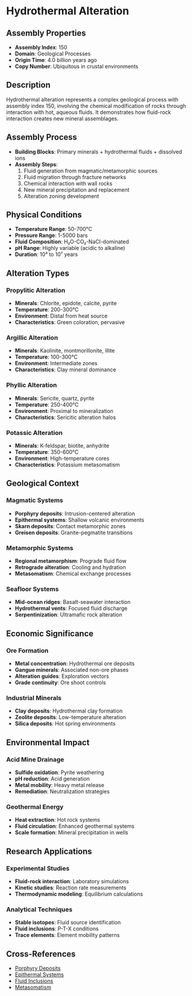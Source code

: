 # Hydrothermal Alteration

## Assembly Properties
- **Assembly Index**: 150
- **Domain**: Geological Processes
- **Origin Time**: 4.0 billion years ago
- **Copy Number**: Ubiquitous in crustal environments

## Description

Hydrothermal alteration represents a complex geological process with assembly index 150, involving the chemical modification of rocks through interaction with hot, aqueous fluids. It demonstrates how fluid-rock interaction creates new mineral assemblages.

## Assembly Process

- **Building Blocks**: Primary minerals + hydrothermal fluids + dissolved ions
- **Assembly Steps**:
  1. Fluid generation from magmatic/metamorphic sources
  2. Fluid migration through fracture networks
  3. Chemical interaction with wall rocks
  4. New mineral precipitation and replacement
  5. Alteration zoning development

## Physical Conditions

- **Temperature Range**: 50-700°C
- **Pressure Range**: 1-5000 bars
- **Fluid Composition**: H₂O-CO₂-NaCl-dominated
- **pH Range**: Highly variable (acidic to alkaline)
- **Duration**: 10³ to 10⁷ years

## Alteration Types

### Propylitic Alteration
- **Minerals**: Chlorite, epidote, calcite, pyrite
- **Temperature**: 200-300°C
- **Environment**: Distal from heat source
- **Characteristics**: Green coloration, pervasive

### Argillic Alteration
- **Minerals**: Kaolinite, montmorillonite, illite
- **Temperature**: 100-300°C
- **Environment**: Intermediate zones
- **Characteristics**: Clay mineral dominance

### Phyllic Alteration
- **Minerals**: Sericite, quartz, pyrite
- **Temperature**: 250-400°C
- **Environment**: Proximal to mineralization
- **Characteristics**: Sericitic alteration halos

### Potassic Alteration
- **Minerals**: K-feldspar, biotite, anhydrite
- **Temperature**: 350-600°C
- **Environment**: High-temperature cores
- **Characteristics**: Potassium metasomatism

## Geological Context

### Magmatic Systems
- **Porphyry deposits**: Intrusion-centered alteration
- **Epithermal systems**: Shallow volcanic environments
- **Skarn deposits**: Contact metamorphic zones
- **Greisen deposits**: Granite-pegmatite transitions

### Metamorphic Systems
- **Regional metamorphism**: Prograde fluid flow
- **Retrograde alteration**: Cooling and hydration
- **Metasomatism**: Chemical exchange processes

### Seafloor Systems
- **Mid-ocean ridges**: Basalt-seawater interaction
- **Hydrothermal vents**: Focused fluid discharge
- **Serpentinization**: Ultramafic rock alteration

## Economic Significance

### Ore Formation
- **Metal concentration**: Hydrothermal ore deposits
- **Gangue minerals**: Associated non-ore phases
- **Alteration guides**: Exploration vectors
- **Grade continuity**: Ore shoot controls

### Industrial Minerals
- **Clay deposits**: Hydrothermal clay formation
- **Zeolite deposits**: Low-temperature alteration
- **Silica deposits**: Hot spring environments

## Environmental Impact

### Acid Mine Drainage
- **Sulfide oxidation**: Pyrite weathering
- **pH reduction**: Acid generation
- **Metal mobility**: Heavy metal release
- **Remediation**: Neutralization strategies

### Geothermal Energy
- **Heat extraction**: Hot rock systems
- **Fluid circulation**: Enhanced geothermal systems
- **Scale formation**: Mineral precipitation in wells

## Research Applications

### Experimental Studies
- **Fluid-rock interaction**: Laboratory simulations
- **Kinetic studies**: Reaction rate measurements
- **Thermodynamic modeling**: Equilibrium calculations

### Analytical Techniques
- **Stable isotopes**: Fluid source identification
- **Fluid inclusions**: P-T-X conditions
- **Trace elements**: Element mobility patterns

## Cross-References

- [Porphyry Deposits](/domains/geological/formations/porphyry_deposits.md)
- [Epithermal Systems](/domains/geological/formations/epithermal.md)
- [Fluid Inclusions](/domains/geological/processes/fluid_inclusions.md)
- [Metasomatism](/domains/geological/processes/metasomatism.md)